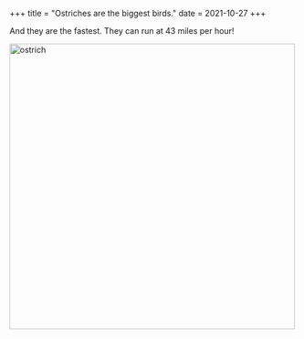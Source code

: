 +++
title = "Ostriches are the biggest birds."
date = 2021-10-27
+++

And they are the fastest.
They can run at 43 miles per hour!

<img src="https://upload.wikimedia.org/wikipedia/commons/e/e1/Somali_ostrich.jpg" alt="ostrich" width="500">


